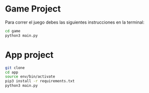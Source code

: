 # Game  Project

Para correr el juego debes las siguientes instrucciones en la terminal:

```sh
cd game 
python3 main.py
```
# App project

```sh 
git clone 
cd app
source env/bin/activate
pip3 install -r requirements.txt
python3 main.py
```